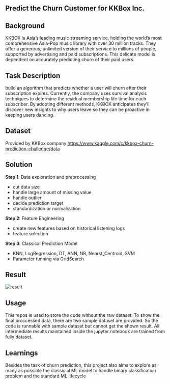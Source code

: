 ## Predict the Churn Customer for KKBox Inc.

## Background
KKBOX is Asia’s leading music streaming service, holding the world’s most comprehensive Asia-Pop music library with over 30 million tracks. They offer a generous, unlimited version of their service to millions of people, supported by advertising and paid subscriptions. This delicate model is dependent on accurately predicting churn of their paid users.

## Task Description
build an algorithm that predicts whether a user will churn after their subscription expires. Currently, the company uses survival analysis techniques to determine the residual membership life time for each subscriber. By adopting different methods, KKBOX anticipates they’ll discover new insights to why users leave so they can be proactive in keeping users dancing.

## Dataset
Provided by KKBox company
https://www.kaggle.com/c/kkbox-churn-prediction-challenge/data

## Solution
**Step 1**: Data exploration and preprocessing
- cut data size
- handle large amount of missing value
- handle outlier
- decide prediction target
- standardization or normalization

**Step 2**: Feature Engineering
- create new features based on historical listening logs
- feature selection

**Step 3**: Classical Prediction Model
- KNN, LogRegression, DT, ANN, NB, Nearst_Centroid, SVM
- Parameter tunning via GridSearch

## Result
![result](https://github.com/Gooongna/Predict-the-Churn-Customer-for-KKBox-Inc.-/blob/master/result_1.PNG)

## Usage
This repos is used to store the code without the raw dataset. To show the final proccessed data, there are two sample dataset are provided.
So the code is runnable with sample dataset but cannot get the shown result. All intermediate results maintained inside the jupyter notebook are trained from fully dataset.

## Learnings
Besides the task of churn prediction, this project also aims to explore as many as possible the classicial ML model to handle binary classification problem and the standard ML lifecycle 

